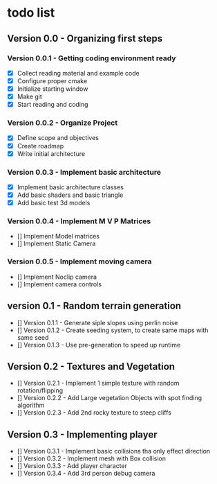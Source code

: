 # todo list

## Version 0.0 - Organizing first steps

### Version 0.0.1 - Getting coding environment ready

- [x] Collect reading material and example code
- [x] Configure proper cmake
- [x] Initialize starting window
- [x] Make git
- [x] Start reading and coding

### Version 0.0.2 - Organize Project 

- [x] Define scope and objectives
- [x] Create roadmap
- [x] Write initial architecture

### Version 0.0.3 - Implement basic architecture

- [x] Implement basic architecture classes
- [x] Add basic shaders and basic triangle
- [x] Add basic test 3d models

### Version 0.0.4 - Implement M V P Matrices
- [] Implement Model matrices
- [] Implement Static Camera

### Version 0.0.5 - Implement moving camera
- [] Implement Noclip camera 
- [] Implement camera controls


## version 0.1 - Random terrain generation

- [] Version 0.1.1 - Generate siple slopes using perlin noise
- [] Version 0.1.2 - Create seeding system, to create same maps with same seed
- [] Version 0.1.3 - Use pre-generation to speed up runtime

## Version 0.2 - Textures and Vegetation

- [] Version 0.2.1 - Implement 1 simple texture with random rotation/flipping
- [] Version 0.2.2 - Add Large vegetation Objects with spot finding algorithm
- [] Version 0.2.3 - Add 2nd rocky texture to steep cliffs

## Version 0.3 - Implementing player 

- [] Version 0.3.1 - Implement basic collisions tha only effect direction
- [] Version 0.3.2 - Implement mesh with Box collision
- [] Version 0.3.3 - Add player character
- [] Version 0.3.4 - Add 3rd person debug camera


